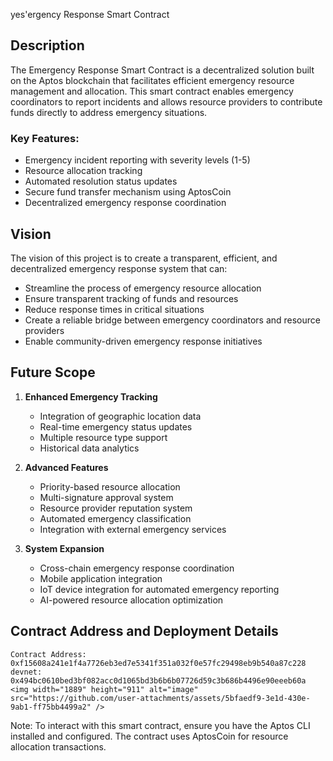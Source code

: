 yes'ergency Response Smart Contract

## Description
The Emergency Response Smart Contract is a decentralized solution built on the Aptos blockchain that facilitates efficient emergency resource management and allocation. This smart contract enables emergency coordinators to report incidents and allows resource providers to contribute funds directly to address emergency situations.

### Key Features:
- Emergency incident reporting with severity levels (1-5)
- Resource allocation tracking
- Automated resolution status updates
- Secure fund transfer mechanism using AptosCoin
- Decentralized emergency response coordination

## Vision
The vision of this project is to create a transparent, efficient, and decentralized emergency response system that can:
- Streamline the process of emergency resource allocation
- Ensure transparent tracking of funds and resources
- Reduce response times in critical situations
- Create a reliable bridge between emergency coordinators and resource providers
- Enable community-driven emergency response initiatives

## Future Scope
1. **Enhanced Emergency Tracking**
   - Integration of geographic location data
   - Real-time emergency status updates
   - Multiple resource type support
   - Historical data analytics

2. **Advanced Features**
   - Priority-based resource allocation
   - Multi-signature approval system
   - Resource provider reputation system
   - Automated emergency classification
   - Integration with external emergency services

3. **System Expansion**
   - Cross-chain emergency response coordination
   - Mobile application integration
   - IoT device integration for automated emergency reporting
   - AI-powered resource allocation optimization

## Contract Address and Deployment Details
```
Contract Address: 0xf15608a241e1f4a7726eb3ed7e5341f351a032f0e57fc29498eb9b540a87c228
devnet: 0x494bc0610bed3bf082acc0d1065bd3b6b6b07726d59c3b686b4496e90eeeb60a
<img width="1889" height="911" alt="image" src="https://github.com/user-attachments/assets/5bfaedf9-3e1d-430e-9ab1-ff75bb4499a2" />

```

Note: To interact with this smart contract, ensure you have the Aptos CLI installed and configured. The contract uses AptosCoin for resource allocation transactions.
